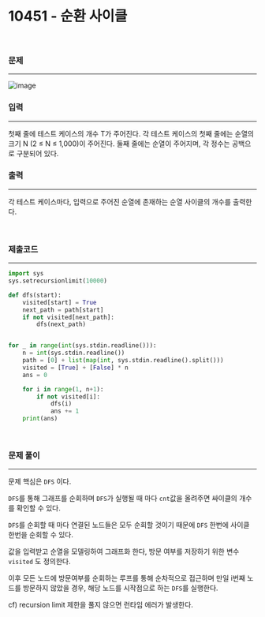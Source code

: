 # 10451 - 순환 사이클

<br>

### 문제
---
![image](https://user-images.githubusercontent.com/33051018/82864771-46b27a00-9f60-11ea-9344-cc37f74555ca.png)

### 입력
---
첫째 줄에 테스트 케이스의 개수 T가 주어진다. 각 테스트 케이스의 첫째 줄에는 순열의 크기 N (2 ≤ N ≤ 1,000)이 주어진다. 둘째 줄에는 순열이 주어지며, 각 정수는 공백으로 구분되어 있다.

### 출력
---
각 테스트 케이스마다, 입력으로 주어진 순열에 존재하는 순열 사이클의 개수를 출력한다.

<br>

### 제출코드
---
```python
import sys
sys.setrecursionlimit(10000)

def dfs(start):
    visited[start] = True
    next_path = path[start]
    if not visited[next_path]:
        dfs(next_path)


for _ in range(int(sys.stdin.readline())):
    n = int(sys.stdin.readline())
    path = [0] + list(map(int, sys.stdin.readline().split()))
    visited = [True] + [False] * n
    ans = 0

    for i in range(1, n+1):
        if not visited[i]:
            dfs(i)
            ans += 1
    print(ans)
```
<br>

### 문제 풀이
---

문제 핵심은 `DFS` 이다.

`DFS`를 통해 그래프를 순회하며 `DFS`가 실행될 때 마다 `cnt`값을 올려주면 싸이클의 개수를 확인할 수 있다.

`DFS`를 순회할 때 마다 연결된 노드들은 모두 순회할 것이기 때문에 `DFS` 한번에 사이클 한번을 순회할 수 있다.

값을 입력받고 순열을 모델링하여 그래프화 한다, 방문 여부를 저장하기 위한 변수 `visited` 도 정의한다.

이후 모든 노드에 방문여부를 순회하는 루프를 통해 순차적으로 접근하며 만일 i번째 노드를 방문하지 않았을 경우, 해당 노드를 시작점으로 하는 `DFS`를 실행한다.

cf) recursion limit 제한을 풀지 않으면 런타임 에러가 발생한다.